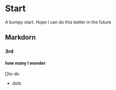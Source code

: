 # Start
A bumpy start. Hope I can do this better in the future
## Markdorn
### 3rd
#### how many I wonder
[]to-do
+ dots
